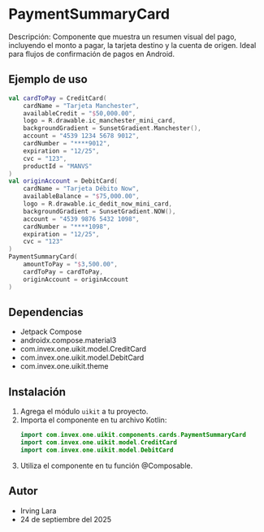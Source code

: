 # PaymentSummaryCard

Descripción: Componente que muestra un resumen visual del pago, incluyendo el monto a pagar, la tarjeta destino y la cuenta de origen. Ideal para flujos de confirmación de pagos en Android.

## Ejemplo de uso
```kotlin
val cardToPay = CreditCard(
    cardName = "Tarjeta Manchester",
    availableCredit = "$50,000.00",
    logo = R.drawable.ic_manchester_mini_card,
    backgroundGradient = SunsetGradient.Manchester(),
    account = "4539 1234 5678 9012",
    cardNumber = "****9012",
    expiration = "12/25",
    cvc = "123",
    productId = "MANVS"
)
val originAccount = DebitCard(
    cardName = "Tarjeta Débito Now",
    availableBalance = "$75,000.00",
    logo = R.drawable.ic_dedit_now_mini_card,
    backgroundGradient = SunsetGradient.NOW(),
    account = "4539 9876 5432 1098",
    cardNumber = "****1098",
    expiration = "12/25",
    cvc = "123"
)
PaymentSummaryCard(
    amountToPay = "$3,500.00",
    cardToPay = cardToPay,
    originAccount = originAccount
)
```

## Dependencias
- Jetpack Compose
- androidx.compose.material3
- com.invex.one.uikit.model.CreditCard
- com.invex.one.uikit.model.DebitCard
- com.invex.one.uikit.theme

## Instalación
1. Agrega el módulo `uikit` a tu proyecto.
2. Importa el componente en tu archivo Kotlin:
   ```kotlin
   import com.invex.one.uikit.components.cards.PaymentSummaryCard
   import com.invex.one.uikit.model.CreditCard
   import com.invex.one.uikit.model.DebitCard
   ```
3. Utiliza el componente en tu función @Composable.

## Autor
- Irving Lara
- 24 de septiembre del 2025

